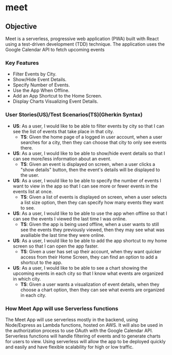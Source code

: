 # meet
## Objective
Meet is a serverless, progressive web application (PWA) built with React using a
test-driven development (TDD) technique. The application uses the Google
Calendar API to fetch upcoming events
### Key Features
- Filter Events by City.
- Show/Hide Event Details.
- Specify Number of Events.
- Use the App When Offline.
- Add an App Shortcut to the Home Screen.
- Display Charts Visualizing Event Details.
### User Stories\(US\)/Test Scenarios\(TS\)\(Gherkin Syntax\)
- **US**: As a user, I would like to be able to filter events by city so that I can see the list of events that
take place in that city.
  - **TS**: Given the home page of a logged in user account, when a user searches for a city, then they can choose that city to only see events there.
- **US**: As a user, I would like to be able to show/hide event details so that I can see more/less
information about an event.
  - **TS**: Given an event is displayed on screen, when a user clicks a "show details" button, then the event's details will be displayed to the user.
- **US**: As a user, I would like to be able to specify the number of events I want to view in the app so
that I can see more or fewer events in the events list at once.
  - **TS**: Given a list of events is displayed on screen, when a user selects a list size option, then they can specify how many events they want to see. 
- **US**: As a user, I would like to be able to use the app when offline so that I can see the events I
viewed the last time I was online.
  - **TS**: Given the app is being used offline, when a user wants to still see the events they previously viewed, then they may see what was availiable the last time they were online.
- **US**: As a user, I would like to be able to add the app shortcut to my home screen so that I can
open the app faster.
  - **TS**: Given a user has set up their account, when they want quicker access from their Home Screen, they can find an option to add a shortcut to the app.
- **US**: As a user, I would like to be able to see a chart showing the upcoming events in each city so
that I know what events are organized in which city.
  - **TS**: Given a user wants a visualization of event details, when they choose a chart option, then they can see what events are organized in each city.
### How Meet App will use Serverless functions
The Meet App will use serverless mostly in the backend, using Node/Express as Lambda functions, hosted on AWS. It will also be used in the authorization process to use OAuth with the Google Calendar API. Serverless functions will handle filtering of events and to generate charts for users to view. Using serverless will allow the app to be deployed quickly and easily and have flexible scalability for high or low traffic.


